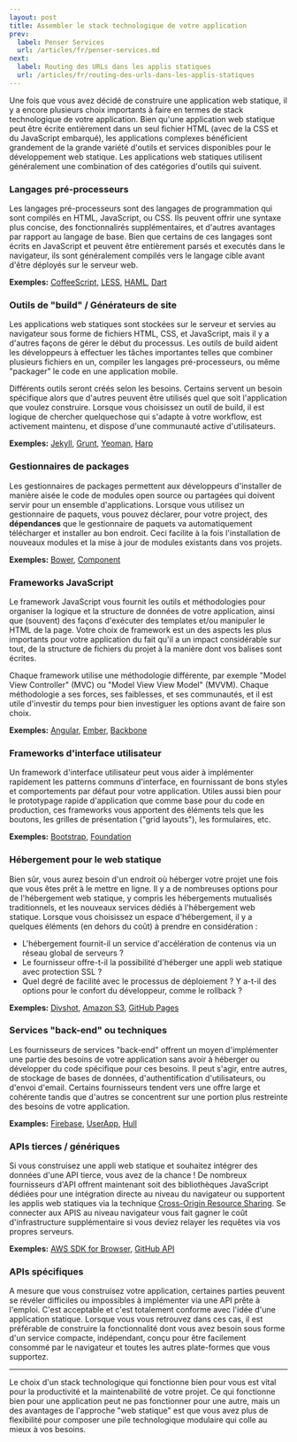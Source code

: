 ```yaml
---
layout: post
title: Assembler le stack technologique de votre application
prev:
  label: Penser Services
  url: /articles/fr/penser-services.md
next:
  label: Routing des URLs dans les applis statiques
  url: /articles/fr/routing-des-urls-dans-les-applis-statiques
---
```


Une fois que vous avez décidé de construire une application web statique, il y a encore plusieurs choix importants
à faire en termes de stack technologique de votre application. Bien qu'une application web statique peut être
écrite entièrement dans un seul fichier HTML (avec de la CSS et du JavaScript embarqué), les applications complexes
bénéficient grandement de la grande variété d'outils et services disponibles pour le développement web statique.
Les applications web statiques utilisent généralement une combination of des catégories d'outils qui suivent.

### Langages pré-processeurs

Les langages pré-processeurs sont des langages de programmation qui sont compilés en HTML, JavaScript, ou CSS.
Ils peuvent offrir une syntaxe plus concise, des fonctionnalirés supplémentaires, et d'autres avantages 
par rapport au langage de base. Bien que certains de ces langages sont écrits en JavaScript et peuvent être entièrement parsés
et executés dans le navigateur, ils sont généralement compilés vers le langage cible avant d'être déployés sur le serveur web.

**Exemples:** [CoffeeScript](http://coffeescript.org), [LESS](http://www.lesscss.org/), [HAML](http://haml.info/), [Dart](https://www.dartlang.org/)

### Outils de "build" / Générateurs de site

Les applications web statiques sont stockées sur le serveur et servies au navigateur sous forme de fichiers HTML,
CSS, et JavaScript, mais il y a d'autres façons de gérer le début du processus. Les outils de build aident les développeurs
à effectuer les tâches importantes telles que combiner plusieurs fichiers en un, compiler les langages pré-processeurs,
ou même "packager" le code en une application mobile.

Différents outils seront créés selon les besoins. Certains servent un besoin spécifique
alors que d'autres peuvent être utilisés quel que soit l'application que voulez construire. 
Lorsque vous choisissez un outil de build, il est logique de chercher quelquechose qui s'adapte à votre workflow, 
est activement maintenu, et dispose d'une communauté active d'utilisateurs.

**Exemples:** [Jekyll](http://jekyllrb.com/), [Grunt](http://gruntjs.com/), [Yeoman](http://yeoman.io/), [Harp](http://harpjs.com/)

### Gestionnaires de packages

Les gestionnaires de packages permettent aux développeurs d'installer de manière aisée le code de modules 
open source ou partagées qui doivent servir pour un ensemble d'applications. Lorsque vous utilisez un gestionnaire de paquets,
vous pouvez déclarer, pour votre project, des **dépendances** que le gestionnaire de paquets va automatiquement télécharger
et installer au bon endroit. Ceci facilite à la fois l'installation de nouveaux modules et la mise à jour de 
modules existants dans vos projets.

**Exemples:** [Bower](http://bower.io/), [Component](http://component.io)

### Frameworks JavaScript

Le framework JavaScript vous fournit les outils et méthodologies pour organiser la logique et la structure de données 
de votre application, ainsi que (souvent) des façons d'exécuter des templates et/ou manipuler le HTML de la page.
Votre choix de framework est un des aspects les plus importants pour votre application du fait qu'il a un impact
considérable sur tout, de la structure de fichiers du projet à la manière dont vos balises sont écrites.

Chaque framework utilise une méthodologie différente, par exemple "Model View Controller" (MVC) ou "Model View
View Model" (MVVM). Chaque méthodologie a ses forces, ses faiblesses, et ses communautés, et il est utile d'investir du temps
pour bien investiguer les options avant de faire son choix.

**Exemples:** [Angular](http://angularjs.org/), [Ember](http://emberjs.com/), [Backbone](http://backbonejs.org/)

### Frameworks d'interface utilisateur

Un framework d'interface utilisateur peut vous aider à implémenter rapidement les patterns communs d'interface,
en fournissant de bons styles et comportements par défaut pour votre application. Utiles aussi bien pour le
prototypage rapide d'application que comme base pour du code en production, ces frameworks vous apportent
des éléments tels que les boutons, les grilles de présentation ("grid layouts"), les formulaires, etc.

**Exemples:** [Bootstrap](http://getbootstrap.com), [Foundation](http://foundation.zurb.com)

### Hébergement pour le web statique

Bien sûr, vous aurez besoin d'un endroit où héberger votre projet une fois que vous êtes prêt à le mettre en ligne.
Il y a de nombreuses options pour de l'hébergement web statique, y compris les hébergements mutualisés traditionnels,
et les nouveaux services dédiés à l'hébergement web statique. Lorsque vous choisissez un espace d'hébergement, il y a quelques
éléments (en dehors du coût) à prendre en considération :

* L'hébergement fournit-il un service d'accélération de contenus via un réseau global de serveurs ?
* Le fournisseur offre-t-il la possibilité d'héberger une appli web statique avec protection SSL ?
* Quel degré de facilité avec le processus de déploiement ? Y a-t-il des options pour le confort du développeur, comme le rollback ?

**Exemples:** [Divshot](http://www.divshot.io/), [Amazon S3](http://aws.amazon.com/s3/), [GitHub Pages](http://pages.github.com/)

### Services "back-end" ou techniques 

Les fournisseurs de services "back-end" offrent un moyen d'implémenter une partie des besoins de votre application 
sans avoir à héberger ou développer du code spécifique pour ces besoins. Il peut s'agir, entre autres, de stockage 
de bases de données, d'authentification d'utilisateurs, ou d'envoi d'email. Certains fournisseurs tendent vers une offre
large et cohérente tandis que d'autres se concentrent sur une portion plus restreinte des besoins de votre application.

**Examples:** [Firebase](http://www.firebase.com/), [UserApp](http://userapp.io), [Hull](http://hull.io)

### APIs tierces / génériques

Si vous construisez une appli web statique et souhaitez intégrer des données d'une API tierce, vous avez de la chance !
De nombreux fournisseurs d'API offrent maintenant soit des bibliothèques JavaScript dédiées pour une intégration directe 
au niveau du navigateur ou supportent les applis web statiques via la technique [Cross-Origin Resource Sharing](https://developer.mozilla.org/en-US/docs/HTTP/Access_control_CORS).
Se connecter aux APIS au niveau navigateur vous fait gagner le coût d'infrastructure supplémentaire si vous deviez relayer 
les requêtes via vos propres serveurs.

**Exemples:** [AWS SDK for Browser](http://aws.amazon.com/sdkforbrowser/), [GitHub API](http://developer.github.com/v3/)

### APIs spécifiques

A mesure que vous construisez votre application, certaines parties peuvent se révéler difficiles ou impossibles 
à implémenter via une API prête à l'emploi. C'est acceptable et c'est totalement conforme avec l'idée d'une application statique.
Lorsque vous vous retrouvez dans ces cas, il est préférable de construire la fonctionnalité dont vous avez besoin sous forme 
d'un service compacte, indépendant, conçu pour être facilement consommé par le navigateur et toutes les autres 
plate-formes que vous supportez.

---

Le choix d'un stack technologique qui fonctionne bien pour vous est vital pour la productivité et la maintenabilité de votre projet.
Ce qui fonctionne bien pour une application peut ne pas fonctionner pour une autre, mais un des avantages de 
l'approche "web statique" est que vous avez plus de flexibilité pour composer une pile technologique modulaire qui 
colle au mieux à vos besoins.